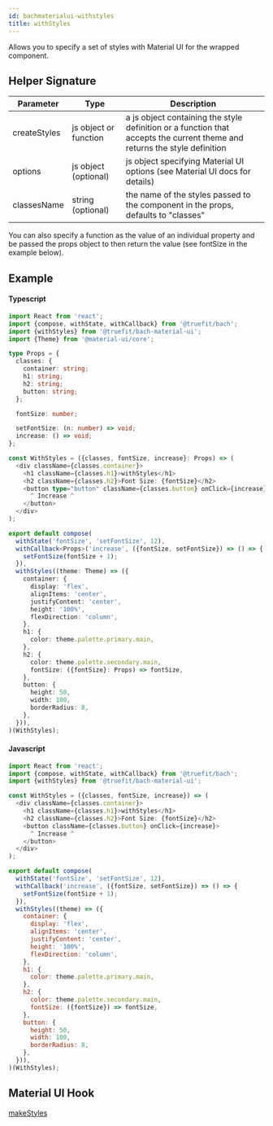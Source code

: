 ```yaml
---
id: bachmaterialui-withstyles
title: withStyles
---
```


Allows you to specify a set of styles with Material UI for the wrapped component.

## Helper Signature

| Parameter    | Type                  | Description                                                                                                               |
| ------------ | --------------------- | ------------------------------------------------------------------------------------------------------------------------- |
| createStyles | js object or function | a js object containing the style definition or a function that accepts the current theme and returns the style definition |
| options      | js object (optional)  | js object specifying Material UI options (see Material UI docs for details)                                               |
| classesName  | string (optional)     | the name of the styles passed to the component in the props, defaults to "classes"                                        |

You can also specify a function as the value of an individual property and be passed the props object to then return the value (see fontSize in the example below).

## Example

#### Typescript

```Typescript
import React from 'react';
import {compose, withState, withCallback} from '@truefit/bach';
import {withStyles} from '@truefit/bach-material-ui';
import {Theme} from '@material-ui/core';

type Props = {
  classes: {
    container: string;
    h1: string;
    h2: string;
    button: string;
  };

  fontSize: number;

  setFontSize: (n: number) => void;
  increase: () => void;
};

const WithStyles = ({classes, fontSize, increase}: Props) => (
  <div className={classes.container}>
    <h1 className={classes.h1}>withStyles</h1>
    <h2 className={classes.h2}>Font Size: {fontSize}</h2>
    <button type="button" className={classes.button} onClick={increase}>
      ^ Increase ^
    </button>
  </div>
);

export default compose(
  withState('fontSize', 'setFontSize', 12),
  withCallback<Props>('increase', ({fontSize, setFontSize}) => () => {
    setFontSize(fontSize + 1);
  }),
  withStyles((theme: Theme) => ({
    container: {
      display: 'flex',
      alignItems: 'center',
      justifyContent: 'center',
      height: '100%',
      flexDirection: 'column',
    },
    h1: {
      color: theme.palette.primary.main,
    },
    h2: {
      color: theme.palette.secondary.main,
      fontSize: ({fontSize}: Props) => fontSize,
    },
    button: {
      height: 50,
      width: 100,
      borderRadius: 8,
    },
  })),
)(WithStyles);
```

#### Javascript

```Javascript
import React from 'react';
import {compose, withState, withCallback} from '@truefit/bach';
import {withStyles} from '@truefit/bach-material-ui';

const WithStyles = ({classes, fontSize, increase}) => (
  <div className={classes.container}>
    <h1 className={classes.h1}>withStyles</h1>
    <h2 className={classes.h2}>Font Size: {fontSize}</h2>
    <button className={classes.button} onClick={increase}>
      ^ Increase ^
    </button>
  </div>
);

export default compose(
  withState('fontSize', 'setFontSize', 12),
  withCallback('increase', ({fontSize, setFontSize}) => () => {
    setFontSize(fontSize + 1);
  }),
  withStyles((theme) => ({
    container: {
      display: 'flex',
      alignItems: 'center',
      justifyContent: 'center',
      height: '100%',
      flexDirection: 'column',
    },
    h1: {
      color: theme.palette.primary.main,
    },
    h2: {
      color: theme.palette.secondary.main,
      fontSize: ({fontSize}) => fontSize,
    },
    button: {
      height: 50,
      width: 100,
      borderRadius: 8,
    },
  })),
)(WithStyles);
```

## Material UI Hook

[makeStyles](https://material-ui.com/styles/api/#makestyles-styles-options-hook)

